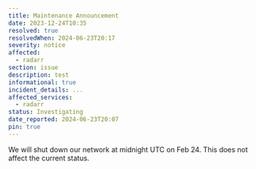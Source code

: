```yaml
---
title: Maintenance Announcement
date: 2023-12-24T10:35
resolved: true
resolvedWhen: 2024-06-23T20:17
severity: notice
affected:
  - radarr
section: issue
description: test
informational: true
incident_details: ...
affected_services:
  - radarr
status: Investigating
date_reported: 2024-06-23T20:07
pin: true
---
```

We will shut down our network at midnight UTC on Feb 24. This does not affect the current status.
